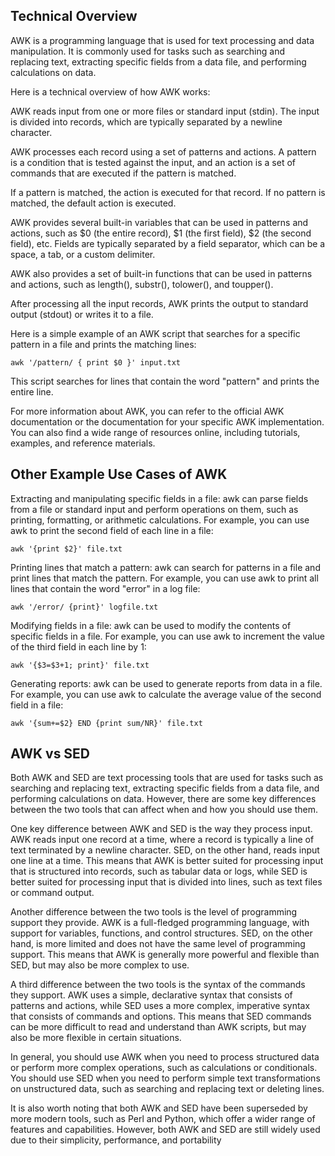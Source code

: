 ## Technical Overview
AWK is a programming language that is used for text processing and data manipulation. It is commonly used for tasks such as searching and replacing text, extracting specific fields from a data file, and performing calculations on data.

Here is a technical overview of how AWK works:

AWK reads input from one or more files or standard input (stdin). The input is divided into records, which are typically separated by a newline character.

AWK processes each record using a set of patterns and actions. A pattern is a condition that is tested against the input, and an action is a set of commands that are executed if the pattern is matched.

If a pattern is matched, the action is executed for that record. If no pattern is matched, the default action is executed.

AWK provides several built-in variables that can be used in patterns and actions, such as $0 (the entire record), $1 (the first field), $2 (the second field), etc. Fields are typically separated by a field separator, which can be a space, a tab, or a custom delimiter.

AWK also provides a set of built-in functions that can be used in patterns and actions, such as length(), substr(), tolower(), and toupper().

After processing all the input records, AWK prints the output to standard output (stdout) or writes it to a file.

Here is a simple example of an AWK script that searches for a specific pattern in a file and prints the matching lines:

```
awk '/pattern/ { print $0 }' input.txt
```

This script searches for lines that contain the word "pattern" and prints the entire line.

For more information about AWK, you can refer to the official AWK documentation or the documentation for your specific AWK implementation. You can also find a wide range of resources online, including tutorials, examples, and reference materials.

## Other Example Use Cases of AWK

Extracting and manipulating specific fields in a file: awk can parse fields from a file or standard input and perform operations on them, such as printing, formatting, or arithmetic calculations. For example, you can use awk to print the second field of each line in a file:

```
awk '{print $2}' file.txt
```

Printing lines that match a pattern: awk can search for patterns in a file and print lines that match the pattern. For example, you can use awk to print all lines that contain the word "error" in a log file:

```
awk '/error/ {print}' logfile.txt
```

Modifying fields in a file: awk can be used to modify the contents of specific fields in a file. For example, you can use awk to increment the value of the third field in each line by 1:

```
awk '{$3=$3+1; print}' file.txt
```

Generating reports: awk can be used to generate reports from data in a file. For example, you can use awk to calculate the average value of the second field in a file:

```
awk '{sum+=$2} END {print sum/NR}' file.txt
```

## AWK vs SED
Both AWK and SED are text processing tools that are used for tasks such as searching and replacing text, extracting specific fields from a data file, and performing calculations on data. However, there are some key differences between the two tools that can affect when and how you should use them.

One key difference between AWK and SED is the way they process input. AWK reads input one record at a time, where a record is typically a line of text terminated by a newline character. SED, on the other hand, reads input one line at a time. This means that AWK is better suited for processing input that is structured into records, such as tabular data or logs, while SED is better suited for processing input that is divided into lines, such as text files or command output.

Another difference between the two tools is the level of programming support they provide. AWK is a full-fledged programming language, with support for variables, functions, and control structures. SED, on the other hand, is more limited and does not have the same level of programming support. This means that AWK is generally more powerful and flexible than SED, but may also be more complex to use.

A third difference between the two tools is the syntax of the commands they support. AWK uses a simple, declarative syntax that consists of patterns and actions, while SED uses a more complex, imperative syntax that consists of commands and options. This means that SED commands can be more difficult to read and understand than AWK scripts, but may also be more flexible in certain situations.

In general, you should use AWK when you need to process structured data or perform more complex operations, such as calculations or conditionals. You should use SED when you need to perform simple text transformations on unstructured data, such as searching and replacing text or deleting lines.

It is also worth noting that both AWK and SED have been superseded by more modern tools, such as Perl and Python, which offer a wider range of features and capabilities. However, both AWK and SED are still widely used due to their simplicity, performance, and portability
